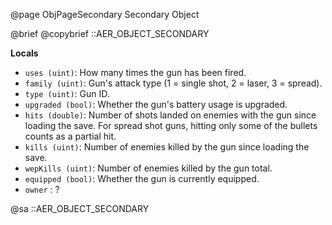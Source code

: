 
@page ObjPageSecondary Secondary Object

@brief @copybrief ::AER_OBJECT_SECONDARY

**Locals**

  - `uses (uint)`: How many times the gun has been fired.
  - `family (uint)`: Gun's attack type (1 = single shot, 2 = laser, 3 = spread).
  - `type (uint)`: Gun ID.
  - `upgraded (bool)`: Whether the gun's battery usage is upgraded.
  - `hits (double)`: Number of shots landed on enemies with the gun since loading the save. For spread shot guns, hitting only some of the bullets counts   as a partial hit.
  - `kills (uint)`: Number of enemies killed by the gun since loading the save.
  - `wepKills (uint)`: Number of enemies killed by the gun total.
  - `equipped (bool)`: Whether the gun is currently equipped.
  - `owner` : ?

@sa ::AER_OBJECT_SECONDARY
